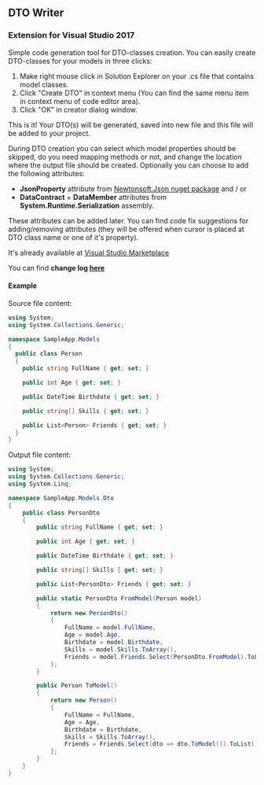 ## DTO Writer
### Extension for Visual Studio 2017

Simple code generation tool for DTO-classes creation.
You can easily create DTO-classes for your models in three clicks:
1. Make right mouse click in Solution Explorer on your .cs file that contains model classes.
2. Click "Create DTO" in context menu (You can find the same menu item in context menu of code editor area).
3. Click "OK" in creator dialog window.

This is it! Your DTO(s) will be generated, saved into new file and this file will be added to your project.

During DTO creation you can select which model properties should be skipped, do you need mapping methods or not, and change the location where the output file should be created. Optionally you can choose to add the following attributes:
- **JsonProperty** attribute from [Newtonsoft.Json nuget package](https://www.nuget.org/packages/Newtonsoft.Json/)
and / or
- **DataContract** + **DataMember** attributes from **System.Runtime.Serialization** assembly.

These attributes can be added later. You can find code fix suggestions for adding/removing attributes (they will be offered when cursor is placed at DTO class name or one of it's property).

It's already available at [Visual Studio Marketplace](https://marketplace.visualstudio.com/items?itemName=VitaliiIlchenko.DtoCreator)

You can find **change log [here](https://github.com/ilchenkob/dto-writer/blob/master/CHANGELOG.md)**

#### Example

Source file content:

```csharp
using System;
using System.Collections.Generic;

namespace SampleApp.Models
{
  public class Person
  {
	public string FullName { get; set; }

	public int Age { get; set; }

	public DateTime Birthdate { get; set; }

	public string[] Skills { get; set; }

	public List<Person> Friends { get; set; }
  }
}
```

Output file content:

```csharp
using System;
using System.Collections.Generic;
using System.Linq;

namespace SampleApp.Models.Dto
{
    public class PersonDto
    {
        public string FullName { get; set; }

        public int Age { get; set; }

        public DateTime Birthdate { get; set; }

        public string[] Skills { get; set; }

        public List<PersonDto> Friends { get; set; }

        public static PersonDto FromModel(Person model)
        {
            return new PersonDto()
            {
                FullName = model.FullName, 
                Age = model.Age, 
                Birthdate = model.Birthdate, 
                Skills = model.Skills.ToArray(), 
                Friends = model.Friends.Select(PersonDto.FromModel).ToList(), 
            }; 
        }

        public Person ToModel()
        {
            return new Person()
            {
                FullName = FullName, 
                Age = Age, 
                Birthdate = Birthdate, 
                Skills = Skills.ToArray(), 
                Friends = Friends.Select(dto => dto.ToModel()).ToList(), 
            }; 
        }
    }
}
```